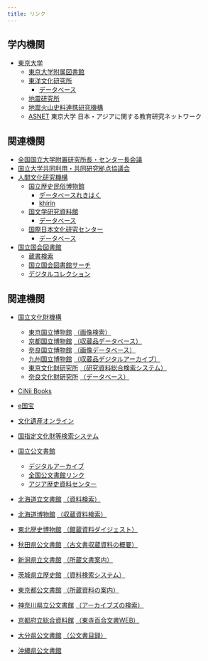 ```yaml
---
title: リンク
---
```


<h2 class="h03 mt2">学内機関</h2>

- [東京大学](http://www.u-tokyo.ac.jp/index_j.html)
    - [東京大学附属図書館](http://www.lib.u-tokyo.ac.jp/)
    - [東洋文化研究所](https://www.ioc.u-tokyo.ac.jp/)
        - [データベース](http://www.ioc.u-tokyo.ac.jp/database/index.html)
    - [地震研究所](https://www.eri.u-tokyo.ac.jp/)
    - [地震火山史料連携研究機構](http://www.eri.u-tokyo.ac.jp/project/eri-hi-cro/index.html)
    - [ASNET](https://www.ioc.u-tokyo.ac.jp/archives/asnet/) 東京大学
            日本・アジアに関する教育研究ネットワーク

<h2 class="h03 mt2">関連機関</h2>

- [全国国立大学附置研究所長・センター長会議](http://www.shochou-kaigi.org/)
- [国立大学共同利用・共同研究拠点協議会](http://www.kyoten.org/)
- [人間文化研究機構](http://www.nihu.jp/)
    - [国立歴史民俗博物館](http://www.rekihaku.ac.jp) 
        - [データベースれきはく](http://www.rekihaku.ac.jp/education_research/gallery/database/index.html)
        - [khirin](https://khirin-ld.rekihaku.ac.jp/)
    - [国文学研究資料館](http://www.nijl.ac.jp/)
        - [データベース](http://www.nijl.ac.jp/pages/database/)
    - [国際日本文化研究センター](http://www.nichibun.ac.jp/)
        - [データベース](http://www.nichibun.ac.jp/graphicversion/dbase/database.html)
- [国立国会図書館](http://www.ndl.go.jp/)
    - [蔵書検索](https://ndlopac.ndl.go.jp/)
    - [国立国会図書館サーチ](http://iss.ndl.go.jp/)
    - [デジタルコレクション](http://dl.ndl.go.jp/)

<h2 class="h03 mt2">関連機関</h2>

- [国立文化財機構](http://www.nich.go.jp/)
   - [東京国立博物館](http://www.tnm.jp/) [（画像検索）](http://webarchives.tnm.jp/imgsearch/)
   - [京都国立博物館](http://www.kyohaku.go.jp/jp/) [（収蔵品データベース）](http://www.kyohaku.go.jp/jp/syuzou/index.html)
   - [奈良国立博物館](http://www.narahaku.go.jp/) [（画像データベース）](http://imagedb.narahaku.go.jp/archive_search/search/Login.action)
   - [九州国立博物館](http://www.kyuhaku.jp/) [（収蔵品デジタルアーカイブ）](http://d-archive.kyuhaku.jp/)
   - [東京文化財研究所](http://www.tobunken.go.jp/index_j.html) [（研究資料総合検索システム）](http://archives.tobunken.go.jp/internet/index.html)
   - [奈良文化財研究所](http://www.nabunken.go.jp/) [（データベース）](https://www.nabunken.go.jp/publication/)

- [CiNii Books](http://ci.nii.ac.jp/books/?l=ja)
- [e国宝](http://www.emuseum.jp/)
- [文化遺産オンライン](http://bunka.nii.ac.jp/Index.do)
- [国指定文化財等検索システム](http://www.bunka.go.jp/bsys/index.asp)


- [国立公文書館](http://www.archives.go.jp/)
   - [デジタルアーカイブ](http://www.digital.archives.go.jp/index.html)
   - [全国公文書館リンク](http://www.archives.go.jp/links/index.html#Sec_04) 
   - [アジア歴史資料センター](http://www.jacar.go.jp/)


- [北海道立文書館](http://www.pref.hokkaido.lg.jp/sm/mnj/) [（資料検索）](http://www.pref.hokkaido.lg.jp/sm/mnj/d/shiryokensaku.htm)
- [北海道博物館](https://www.hm.pref.hokkaido.lg.jp/) [（収蔵資料検索）](http://jmapps.ne.jp/hmcollection1/)
- [東北歴史博物館](http://www.thm.pref.miyagi.jp/) [（館蔵資料ダイジェスト）](http://www.thm.pref.miyagi.jp/index.php?app=shiryo_bunrui)
- [秋田県公文書館](http://www.pref.akita.lg.jp/kobunsyo/) [（古文書収蔵資料の概要）](http://www.pref.akita.lg.jp/www/contents/1251352984801/index.html)
- [新潟県立文書館](http://www.archives.pref.niigata.jp/) [（所蔵文書案内）](http://www.archives.pref.niigata.jp/shozo-bunsho-annai/)
- [茨城県立歴史館](http://www.rekishikan.museum.ibk.ed.jp/) [（資料検索システム）](http://www2.rekishikan.museum.ibk.ed.jp/)
- [東京都公文書館](http://www.soumu.metro.tokyo.jp/01soumu/archives/index.htm) [（所蔵資料の案内）](http://www.soumu.metro.tokyo.jp/01soumu/archives/03shozou_shiryou.htm)
- [神奈川県立公文書館](http://www.pref.kanagawa.jp/cnt/f1040/) [（アーカイブズの検索）](http://kanagawa-archives-search.force.com/Gov__p0520)
- [京都府立総合資料館](http://www.pref.kyoto.jp/shiryokan/) [（東寺百合文書WEB）](http://hyakugo.kyoto.jp/)
- [大分県公文書館](http://www.pref.oita.jp/site/346/) [（公文書目録）](http://www.pref.oita.jp/site/346/list-top.html)
- [沖縄県公文書館](http://www.archives.pref.okinawa.jp/)
